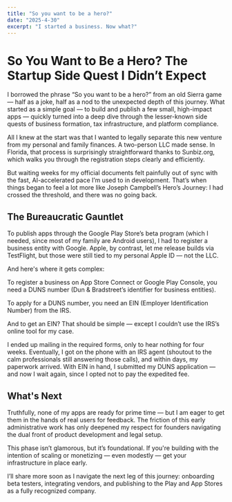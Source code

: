 ```yaml
---
title: "So you want to be a hero?"
date: "2025-4-30"
excerpt: "I started a business. Now what?"
---
```


# So You Want to Be a Hero? The Startup Side Quest I Didn’t Expect

I borrowed the phrase “So you want to be a hero?” from an old Sierra game — half as a joke, half as a nod to the unexpected depth of this journey. What started as a simple goal — to build and publish a few small, high-impact apps — quickly turned into a deep dive through the lesser-known side quests of business formation, tax infrastructure, and platform compliance.

All I knew at the start was that I wanted to legally separate this new venture from my personal and family finances. A two-person LLC made sense. In Florida, that process is surprisingly straightforward thanks to Sunbiz.org, which walks you through the registration steps clearly and efficiently.

But waiting weeks for my official documents felt painfully out of sync with the fast, AI-accelerated pace I’m used to in development. That’s when things began to feel a lot more like Joseph Campbell’s Hero’s Journey: I had crossed the threshold, and there was no going back.

## The Bureaucratic Gauntlet

To publish apps through the Google Play Store’s beta program (which I needed, since most of my family are Android users), I had to register a business entity with Google. Apple, by contrast, let me release builds via TestFlight, but those were still tied to my personal Apple ID — not the LLC.

And here's where it gets complex:

To register a business on App Store Connect or Google Play Console, you need a DUNS number (Dun & Bradstreet’s identifier for business entities).

To apply for a DUNS number, you need an EIN (Employer Identification Number) from the IRS.

And to get an EIN? That should be simple — except I couldn’t use the IRS’s online tool for my case.

I ended up mailing in the required forms, only to hear nothing for four weeks. Eventually, I got on the phone with an IRS agent (shoutout to the calm professionals still answering those calls), and within days, my paperwork arrived. With EIN in hand, I submitted my DUNS application — and now I wait again, since I opted not to pay the expedited fee.

## What's Next

Truthfully, none of my apps are ready for prime time — but I am eager to get them in the hands of real users for feedback. The friction of this early administrative work has only deepened my respect for founders navigating the dual front of product development and legal setup.

This phase isn’t glamorous, but it’s foundational. If you're building with the intention of scaling or monetizing — even modestly — get your infrastructure in place early.

I’ll share more soon as I navigate the next leg of this journey: onboarding beta testers, integrating vendors, and publishing to the Play and App Stores as a fully recognized company.

